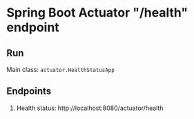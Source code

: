 # Spring Boot Actuator "/health" endpoint

## Run

Main class: `actuator.HealthStatusApp`

## Endpoints

1. Health status: http://localhost:8080/actuator/health
